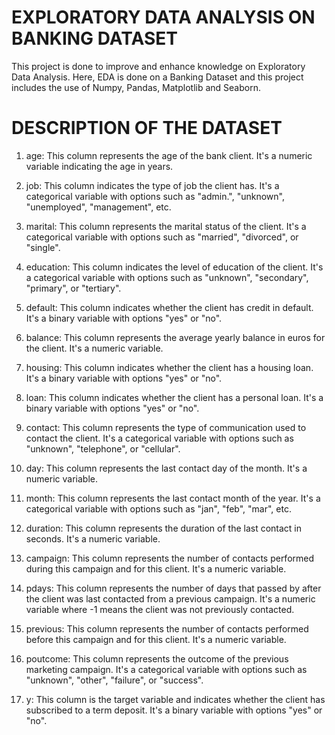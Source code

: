 # EXPLORATORY DATA ANALYSIS ON BANKING DATASET
This project is done to improve and enhance knowledge on Exploratory Data Analysis. Here, EDA is done on a Banking Dataset and this project includes the use of Numpy, Pandas, Matplotlib and Seaborn.

# DESCRIPTION OF THE DATASET 

1.	age: This column represents the age of the bank client. It's a numeric variable indicating the age in years.

2.	job: This column indicates the type of job the client has. It's a categorical variable with options such as "admin.", "unknown", "unemployed", "management", etc.

3.	marital: This column represents the marital status of the client. It's a categorical variable with options such as "married", "divorced", or "single".

4.	education: This column indicates the level of education of the client. It's a categorical variable with options such as "unknown", "secondary", "primary", or "tertiary".

5.	default: This column indicates whether the client has credit in default. It's a binary variable with options "yes" or "no".

6.	balance: This column represents the average yearly balance in euros for the client. It's a numeric variable.

7.	housing: This column indicates whether the client has a housing loan. It's a binary variable with options "yes" or "no".

8.	loan: This column indicates whether the client has a personal loan. It's a binary variable with options "yes" or "no".

9.	contact: This column represents the type of communication used to contact the client. It's a categorical variable with options such as "unknown", "telephone", or "cellular".

10.	day: This column represents the last contact day of the month. It's a numeric variable.

11.	month: This column represents the last contact month of the year. It's a categorical variable with options such as "jan", "feb", "mar", etc.

12.	duration: This column represents the duration of the last contact in seconds. It's a numeric variable.

13.	campaign: This column represents the number of contacts performed during this campaign and for this client. It's a numeric variable.

14.	pdays: This column represents the number of days that passed by after the client was last contacted from a previous campaign. It's a numeric variable where -1 means the client was not previously contacted.

15.	previous: This column represents the number of contacts performed before this campaign and for this client. It's a numeric variable.

16.	poutcome: This column represents the outcome of the previous marketing campaign. It's a categorical variable with options such as "unknown", "other", "failure", or "success".

17.	y: This column is the target variable and indicates whether the client has subscribed to a term deposit. It's a binary variable with options "yes" or "no".


